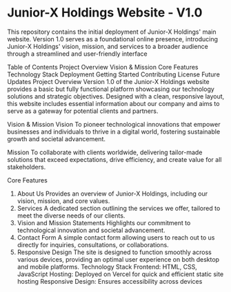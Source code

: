 # Junior-X Holdings Website - V1.0
This repository contains the initial deployment of Junior-X Holdings' main website. Version 1.0 serves as a foundational online presence, introducing Junior-X Holdings' vision, mission, and services to a broader audience through a streamlined and user-friendly interface


Table of Contents
Project Overview
Vision & Mission
Core Features
Technology Stack
Deployment
Getting Started
Contributing
License
Future Updates
Project Overview
Version 1.0 of the Junior-X Holdings website provides a basic but fully functional platform showcasing our technology solutions and strategic objectives. Designed with a clean, responsive layout, this website includes essential information about our company and aims to serve as a gateway for potential clients and partners.

Vision & Mission
Vision
To pioneer technological innovations that empower businesses and individuals to thrive in a digital world, fostering sustainable growth and societal advancement.

Mission
To collaborate with clients worldwide, delivering tailor-made solutions that exceed expectations, drive efficiency, and create value for all stakeholders.

Core Features
1. About Us
Provides an overview of Junior-X Holdings, including our vision, mission, and core values.
2. Services
A dedicated section outlining the services we offer, tailored to meet the diverse needs of our clients.
3. Vision and Mission Statements
Highlights our commitment to technological innovation and societal advancement.
4. Contact Form
A simple contact form allowing users to reach out to us directly for inquiries, consultations, or collaborations.
5. Responsive Design
The site is designed to function smoothly across various devices, providing an optimal user experience on both desktop and mobile platforms.
Technology Stack
Frontend: HTML, CSS, JavaScript
Hosting: Deployed on Vercel for quick and efficient static site hosting
Responsive Design: Ensures accessibility across devices


